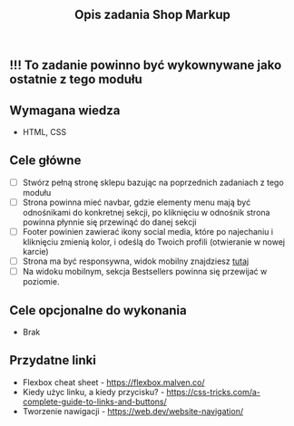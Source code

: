 <h2 align="center">Opis zadania Shop Markup</h2>

<br>

## !!! To zadanie powinno być wykownywane jako ostatnie z tego modułu

## Wymagana wiedza

- HTML, CSS

## Cele główne

- [ ] Stwórz pełną stronę sklepu bazując na poprzednich zadaniach z tego modułu
- [ ] Strona powinna mieć navbar, gdzie elementy menu mają być odnośnikami do konkretnej sekcji, po kliknięciu w odnośnik strona powinna płynnie się przewinąć do danej sekcji
- [ ] Footer powinien zawierać ikony social media, które po najechaniu i kliknięciu zmienią kolor, i odeślą do Twoich profili (otwieranie w nowej karcie)
- [ ] Strona ma być responsywna, widok mobilny znajdziesz [tutaj](https://www.figma.com/file/aue8jexPLJka4kl7fhuplU/Kindergarden-0.1?node-id=0%3A1)
- [ ] Na widoku mobilnym, sekcja Bestsellers powinna się przewijać w poziomie.

## Cele opcjonalne do wykonania

- Brak

## Przydatne linki

- Flexbox cheat sheet - <https://flexbox.malven.co/>
- Kiedy użyc linku, a kiedy przycisku? - <https://css-tricks.com/a-complete-guide-to-links-and-buttons/>
- Tworzenie nawigacji - <https://web.dev/website-navigation/>
